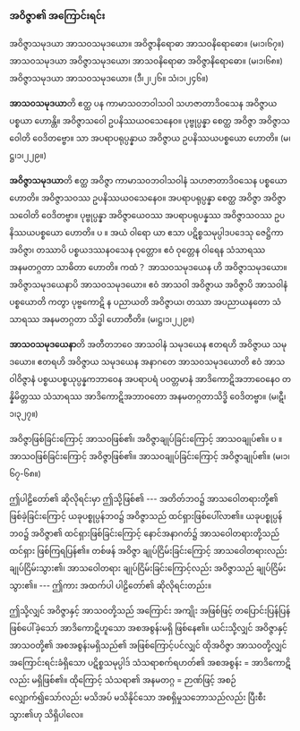 ### အဝိဇ္ဇာ၏ အကြောင်းရင်း

အဝိဇ္ဇာသမုဒယာ အာသဝသမုဒယော။ အဝိဇ္ဇာနိရောဓာ အာသဝနိရောဓော။ (မ၊၁၊၆၇။)
အာသဝသမုဒယာ အဝိဇ္ဇာသမုဒယော၊ အာသဝနိရောဓာ အဝိဇ္ဇာနိရောဓော။ (မ၊၁၊၆၈။)
အဝိဇ္ဇာသမုဒယာ အာသဝသမုဒယော။ (ဒီ၊၂၊၂၆။ သံ၊၁၊၂၄၆။)

**အာသဝသမုဒယာ**တိ ဧတ္ထ ပန ကာမာသဝဘဝါသဝါ သဟဇာတာဒိဝသေန အဝိဇ္ဇာယ ပစ္စယာ ဟောန္တိ။ အဝိဇ္ဇာသဝေါ ဥပနိဿယဝသေနေဝ။ ပုဗ္ဗုပ္ပန္နာ စေတ္ထ အဝိဇ္ဇာ အဝိဇ္ဇာသဝေါတိ ဝေဒိတဗ္ဗော။ သာ အပရာပရုပ္ပန္နာယ အဝိဇ္ဇာယ ဥပနိဿယပစ္စယော ဟောတိ။ (မ၊ဋ္ဌ၊၁၊၂၂၉။)

**အဝိဇ္ဇာသမုဒယာ**တိ ဧတ္ထ အဝိဇ္ဇာ ကာမာသဝဘဝါသဝါနံ သဟဇာတာဒိဝသေန ပစ္စယော ဟောတိ။ အဝိဇ္ဇာသဝဿ ဥပနိဿယဝသေနေဝ။ အပရာပရုပ္ပန္နာ စေတ္ထ အဝိဇ္ဇာ အဝိဇ္ဇာသဝေါတိ ဝေဒိတဗ္ဗာ။ ပုဗ္ဗုပ္ပန္နာ အဝိဇ္ဇာယေဝဿ အပရာပရုပန္နဿ အဝိဇ္ဇာသဝဿ ဥပနိဿယပစ္စယော ဟောတိ။ ပ ။ အယံ ဝါရော ယာ ဧသာ ပဋိစ္စသမုပ္ပါဒပဒေသု ဇေဋ္ဌိကာ အဝိဇ္ဇာ၊ တဿာပိ ပစ္စယဒဿနဝသေန ဝုတ္တော။ ဧဝံ ဝုတ္တေန ဝါရေန သံသာရဿ အနမတဂ္ဂတာ သာဓိတာ ဟောတိ။ ကထံ？ အာသဝသမုဒယေန ဟိ အဝိဇ္ဇာသမုဒယော။ အဝိဇ္ဇာသမုဒယေနာပိ အာသဝသမုဒယော။ ဧဝံ အာသဝါ အဝိဇ္ဇာယ အဝိဇ္ဇာပိ အာသဝါနံ ပစ္စယောတိ ကတွာ ပုဗ္ဗကောဋိ န ပညာယတိ အဝိဇ္ဇာယ၊ တဿာ အပညာယနတော သံသာရဿ အနမတဂ္ဂတာ သိဒ္ဓါ ဟောတီတိ။
(မ၊ဋ္ဌ၊၁၊၂၂၉။)

**အာသဝသမုဒယေနာ**တိ အတီတဘဝေ အာသဝါနံ သမုဒယေန ဧတရဟိ အဝိဇ္ဇာယ သမုဒယော။ ဧတရဟိ အဝိဇ္ဇာယ သမုဒယေန အနာဂတေ အာသဝသမုဒယောတိ ဧဝံ အာသဝါဝိဇ္ဇာနံ ပစ္စယပစ္စယုပ္ပန္နကဘာဝေန အပရာပရံ ပဝတ္တမာနံ အာဒိကောဋိအဘာဝေနေဝ တန္နိမိတ္တဿ သံသာရဿ အာဒိကောဋိအဘာဝတော အနမတဂ္ဂတာသိဒ္ဓိ ဝေဒိတဗ္ဗာ။ (မ၊ဋီ၊၁၊၃၂၇။)

အဝိဇ္ဇာဖြစ်ခြင်းကြောင့် အာသဝဖြစ်၏၊ အဝိဇ္ဇာချုပ်ခြင်းကြောင့် အာသဝချုပ်၏။ ပ ။ 
အာသဝဖြစ်ခြင်းကြောင့် အဝိဇ္ဇာဖြစ်၏။ အာသဝချုပ်ခြင်းကြောင့် အဝိဇ္ဇာချုပ်၏။ (မ၊၁၊၆၇-၆၈။)

ဤပါဠိတော်၏ ဆိုလိုရင်းမှာ ဤသို့ဖြစ်၏ --- အတိတ်ဘဝ၌ အာသဝေါတရားတို့၏ ဖြစ်ခဲ့ခြင်းကြောင့် ယခုပစ္စုပ္ပန်ဘဝ၌ အဝိဇ္ဇာသည် ထင်ရှားဖြစ်ပေါ်လာ၏။ 
ယခုပစ္စုပ္ပန်ဘဝ၌ အဝိဇ္ဇာ၏ ထင်ရှားဖြစ်ခြင်းကြောင့် နောင်အနာဂတ်၌ အာသဝေါတရားတို့သည် ထင်ရှား ဖြစ်ကြရပြန်၏။ 
တစ်ဖန် အဝိဇ္ဇာ ချုပ်ငြိမ်းခြင်းကြောင့် အာသဝေါတရားလည်း ချုပ်ငြိမ်းသွား၏၊ အာသဝေါတရား ချုပ်ငြိမ်းခြင်းကြောင့်လည်း အဝိဇ္ဇာသည် ချုပ်ငြိမ်းသွား၏။ --- 
ဤကား အထက်ပါ ပါဠိတော်၏ ဆိုလိုရင်းတည်း။

ဤသို့လျှင် အဝိဇ္ဇာနှင့် အာသဝတို့သည် အကြောင်း အကျိုး အဖြစ်ဖြင့် တပြောင်းပြန်ပြန် ဖြစ်ပေါ်ခဲ့သော် အာဒိကောဋိဟူသော အစအစွန်းမရှိ ဖြစ်နေ၏။ 
ယင်းသို့လျှင် အဝိဇ္ဇာနှင့် အာသဝတို့၏ အစအစွန်းမရှိသည်၏ အဖြစ်ကြောင့်ပင်လျှင် ထိုအဝိဇ္ဇာ အာသဝတို့လျှင် အကြောင်းရင်းခံရှိသော ပဋိစ္စသမုပ္ပါဒ် သံသရာစက်ရဟတ်၏ အစအစွန်း = အာဒိကောဋိလည်း မရှိဖြစ်၏။ 
ထိုကြောင့် သံသရာ၏ အနမတဂ္ဂ = ဉာဏ်ဖြင့် အစဉ်လျှောက်၍သော်လည်း မသိအပ် မသိနိုင်သော အစရှိမှုသဘောသည်လည်း ပြီးစီးသွား၏ဟု သိရှိပါလေ။
